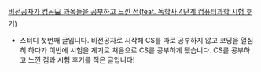 [비전공자가 컴공💻 과목들을 공부하고 느낀 점(feat. 독학사 4단계 컴퓨터과학 시험 후기)](https://velog.io/@yujo/%EB%B9%84%EC%A0%84%EA%B3%B5%EC%9E%90%EA%B0%80-%EC%BB%B4%EA%B3%B5-%EA%B3%BC%EB%AA%A9%EB%93%A4%EC%9D%84-%EA%B3%B5%EB%B6%80%ED%95%98%EA%B3%A0-%EB%8A%90%EB%82%80-%EC%A0%90feat.-%EB%8F%85%ED%95%99%EC%82%AC-4%EB%8B%A8%EA%B3%84-%EC%BB%B4%ED%93%A8%ED%84%B0%EA%B3%BC%ED%95%99-%EC%8B%9C%ED%97%98-%ED%9B%84%EA%B8%B0)

- 스터디 첫번째 글입니다. 비전공자로 시작해 CS를 따로 공부하지 않고 코딩을 열심히 하다가 이번에 시험을 계기로 처음으로 CS를 공부하게 됐습니다. CS를 공부하고 느낀 점과 시험 후기를 적은 글입니다!
